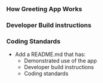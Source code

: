 

### How Greeting App Works

### Developer Build instructions

### Coding Standards


* Add a README.md that has:
  * Demonstrated use of the app
  * Developer build instructions 
  * Coding standards